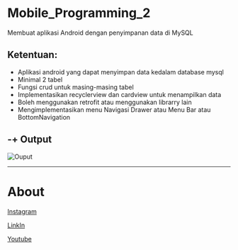 # Mobile_Programming_2
Membuat aplikasi Android dengan penyimpanan data di MySQL

<h2> Ketentuan: </h2>

<ul>

<li>Aplikasi android yang dapat menyimpan data kedalam database mysql</li>

<li>Minimal 2 tabel</li>

<li>Fungsi crud untuk masing-masing tabel</li>

<li>Implementasikan recyclerview dan cardview untuk menampilkan data</li>

<li>Boleh menggunakan retrofit atau menggunakan librarry lain</li>

<li>Mengimplementasikan menu Navigasi Drawer atau Menu Bar atau BottomNavigation</li>

</ul>

<h2> -+ Output </h2>

![Ouput](https://user-images.githubusercontent.com/61817589/153744057-999b6693-3f61-4ff7-944a-3aa82d91a960.png)

<hr>

<h1>About</h1>

[Instagram](https://www.instagram.com/hels.ae/)

[LinkIn](https://www.linkedin.com/in/helmisalsabila9/)

[Youtube](https://www.youtube.com/channel/UCV3nFQJw1bf03Ds9Pf5JcxA)
